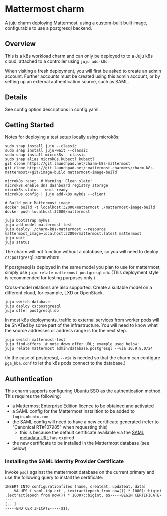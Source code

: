 # Mattermost charm

A juju charm deploying Mattermost, using a custom-built built image,
configurable to use a postgresql backend.

## Overview

This is a k8s workload charm and can only be deployed to to a Juju k8s
cloud, attached to a controller using `juju add-k8s`.

When visiting a fresh deployment, you will first be asked to create an admin
account.  Further accounts must be created using this admin account, or by
setting up an external authentication source, such as SAML.


## Details

See config option descriptions in config.yaml.

## Getting Started

Notes for deploying a test setup locally using microk8s:

    sudo snap install juju --classic
    sudo snap install juju-wait --classic
    sudo snap install microk8s --classic
    sudo snap alias microk8s.kubectl kubectl
    git clone https://git.launchpad.net/charm-k8s-mattermost
    git clone https://git.launchpad.net/~mattermost-charmers/charm-k8s-mattermost/+git/image-build mattermost-image-build

    microk8s.reset  # Warning! Clean slate!
    microk8s.enable dns dashboard registry storage
    microk8s.status --wait-ready
    microk8s.config | juju add-k8s myk8s --client

    # Build your Mattermost image
    docker build -t localhost:32000/mattermost ./mattermost-image-build
    docker push localhost:32000/mattermost
    
    juju bootstrap myk8s
    juju add-model mattermost-test
    juju deploy ./charm-k8s-mattermost --resource mattermost_image=localhost:32000/mattermost:latest mattermost
    juju wait
    juju status

The charm will not function without a database, so you will need to
deploy `cs:postgresql` somewhere.

If postgresql is deployed in the same model you plan to use for
mattermost, simply use `juju relate mattermost postgresql:db`.  (This
deployment style is recommended for testing purposes only.)

Cross-model relations are also supported.  Create a suitable model on
a different cloud, for example, LXD or OpenStack.

    juju switch database
    juju deploy cs:postgresql
    juju offer postgresql:db

In most k8s deployments, traffic to external services from worker pods
will be SNATed by some part of the infrastructure.  You will need to
know what the source addresses or address range is for the next step.

    juju switch mattermost-test
    juju find-offers  # note down offer URL; example used below:
    juju relate mattermost admin/database.postgresql --via 10.9.8.0/24

(In the case of postgresql, `--via` is needed so that the charm can
configure `pga_hba.conf` to let the k8s pods connect to the database.)

## Authentication

This charm supports configuring [Ubuntu SSO](https://login.ubuntu.com)
as the authentication method.  This requires the following:

 * a Mattermost Enterprise Edition licence to be obtained and activated
 * a SAML config for the Mattermost installtion to be added to `login.ubuntu.com`
 * the SAML config will need to have a new certificate generated (refer to "Canonical RT#107985" when requesting this)
    * this is because the default certificate available via the [SAML metadata URL](https://login.ubuntu.com/+saml/metadata) has expired
 * the new certificate to be installed in the Mattermost database (see below)

### Installing the SAML Identity Provider Certificate

Invoke `psql` against the mattermost database on the current primary
and use the following query to install the certificate:

    INSERT INTO configurationfiles (name, createat, updateat, data)
        VALUES ('saml-idp.crt', (extract(epoch from now()) * 1000)::bigint ,(extract(epoch from now()) * 1000)::bigint, $$-----BEGIN CERTIFICATE-----
    [...]
    -----END CERTIFICATE-----$$);
